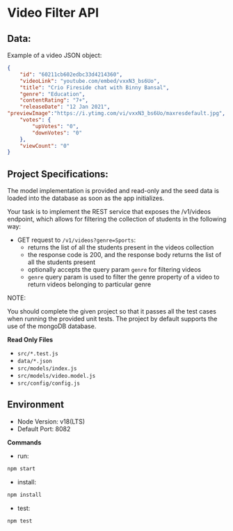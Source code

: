 
# Video Filter API

## Data:

Example of a video JSON object:

```json
{
	"id": "60211cb602edbc33d4214360",
	"videoLink": "youtube.com/embed/vxxN3_bs6Uo",
	"title": "Crio Fireside chat with Binny Bansal",
	"genre": "Education",
	"contentRating": "7+",
	"releaseDate": "12 Jan 2021",
"previewImage":"https://i.ytimg.com/vi/vxxN3_bs6Uo/maxresdefault.jpg",
	"votes": {
		"upVotes": "0",
		"downVotes": "0"
	},
	"viewCount": "0"
}
```

## Project Specifications:

The model implementation is provided and read-only and the seed data is loaded into the database as soon as the app initializes.

Your task is to implement the REST service that exposes the /v1/videos endpoint, which allows for filtering the collection of students in the following way:

- GET request to `/v1/videos?genre=Sports`:
  - returns the list of all the students present in the videos collection
  - the response code is 200, and the response body returns the list of all the students present
  - optionally accepts the query param `genre` for filtering videos
  - `genre` query param is used to filter the genre property of a video to return videos belonging to particular genre

NOTE:

You should complete the given project so that it passes all the test cases when running the provided unit tests. The project by default supports the use of the mongoDB database.

**Read Only Files**

- `src/*.test.js`
- `data/*.json`
- `src/models/index.js`
- `src/models/video.model.js`
- `src/config/config.js`

## Environment

- Node Version: v18(LTS)
- Default Port: 8082

**Commands**

- run:

```bash
npm start
```

- install:

```bash
npm install
```

- test:

```bash
npm test
```
